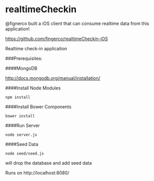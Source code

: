 realtimeCheckin
===============

@fignerco built a iOS client that can consume realtime data from this application!

https://github.com/fingerco/realtimeCheckin-iOS

Realtime check-in application

###Prerequisites:

####MongoDB

http://docs.mongodb.org/manual/installation/

####Install Node Modules

    npm install
    
####Install Bower Components
    
    bower install
    
####Run Server

    node server.js
    
####Seed Data
    
    node seed/seed.js
    
will drop the database and add seed data

Runs on http://localhost:8080/
